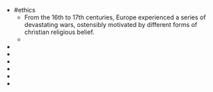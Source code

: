 - #ethics
	- From the 16th to 17th centuries, Europe experienced a series of devastating wars, ostensibly motivated by different forms of christian religious belief.
	-
-
-
-
-
-
-